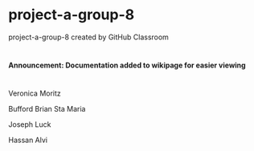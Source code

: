 # project-a-group-8
project-a-group-8 created by GitHub Classroom

#
**Announcement: Documentation added to wikipage for easier viewing**
#

Veronica Moritz

Bufford Brian Sta Maria

Joseph Luck

Hassan Alvi
